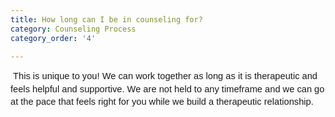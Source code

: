 ```yaml
---
title: How long can I be in counseling for?
category: Counseling Process
category_order: '4'

---
```


<p dir="ltr" style="line-height: 1.38; margin-top: 0pt; margin-bottom: 0pt;"><span id="docs-internal-guid-2cb0a6b9-7fff-03d8-7b73-bb6a62c43ff2"><span style="font-size: 11pt; font-family: Arial; background-color: transparent; font-weight: bold; font-variant-numeric: normal; font-variant-east-asian: normal; vertical-align: baseline; white-space: pre-wrap;">&nbsp;</span><span style="font-size: 11pt; font-family: Arial; background-color: transparent; font-variant-numeric: normal; font-variant-east-asian: normal; vertical-align: baseline; white-space: pre-wrap;">This is unique to you! We can work together as long as it is therapeutic and feels helpful and supportive. We are not held to any timeframe and we can go at the pace that feels right for you while we build a therapeutic relationship.</span></span></p>
<p><span id="docs-internal-guid-0cf975cd-7fff-f128-204d-88389582eee2"></span><span style="font-size: 11pt; font-family: Arial; background-color: transparent; font-variant-numeric: normal; font-variant-east-asian: normal; vertical-align: baseline; white-space: pre-wrap;"><br /></span></p>

